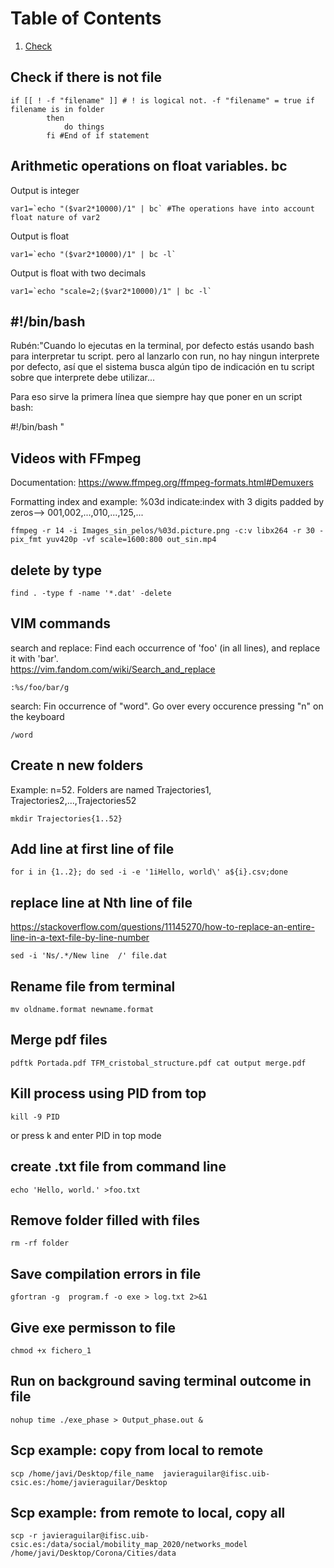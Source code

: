 # Table of Contents
1. [Check](#Arithmetic)

## Check if there is not file
```
if [[ ! -f "filename" ]] # ! is logical not. -f "filename" = true if filename is in folder
		then
		    do things
		fi #End of if statement
```
## Arithmetic operations on float variables. bc
Output is integer
```
var1=`echo "($var2*10000)/1" | bc` #The operations have into account float nature of var2

```
Output is float
```
var1=`echo "($var2*10000)/1" | bc -l` 
```

Output is float with two decimals
```
var1=`echo "scale=2;($var2*10000)/1" | bc -l` 
```
## #!/bin/bash  

Rubén:"Cuando lo ejecutas en la terminal, por defecto estás usando bash para interpretar tu script. pero al lanzarlo con run, no hay ningun interprete por defecto, así que el sistema busca algún tipo de indicación en tu script sobre que interprete debe utilizar...  

Para eso sirve la primera línea que siempre hay que poner en un script bash:  

#!/bin/bash  "

## Videos with FFmpeg  

Documentation: https://www.ffmpeg.org/ffmpeg-formats.html#Demuxers  

Formatting index and example:
%03d indicate:index with 3 digits padded by zeros--> 001,002,...,010,...,125,...
```
ffmpeg -r 14 -i Images_sin_pelos/%03d.picture.png -c:v libx264 -r 30 -pix_fmt yuv420p -vf scale=1600:800 out_sin.mp4

```
## delete by type
```
find . -type f -name '*.dat' -delete
```
## VIM commands
search and replace: Find each occurrence of 'foo' (in all lines), and replace it with 'bar'.  
https://vim.fandom.com/wiki/Search_and_replace
```
:%s/foo/bar/g
```
search: Fin occurrence of "word". Go over every occurence pressing "n" on the keyboard
```
/word
```
## Create n new folders
Example: n=52. Folders are named Trajectories1, Trajectories2,...,Trajectories52
```
mkdir Trajectories{1..52}
```
## Add line at first line of file
```
for i in {1..2}; do sed -i -e '1iHello, world\' a${i}.csv;done
```
## replace line at Nth line of file
https://stackoverflow.com/questions/11145270/how-to-replace-an-entire-line-in-a-text-file-by-line-number
```
sed -i 'Ns/.*/New line  /' file.dat
```
## Rename file from terminal

```
mv oldname.format newname.format
```

## Merge pdf files
```
pdftk Portada.pdf TFM_cristobal_structure.pdf cat output merge.pdf

```

## Kill process using PID from top

```
kill -9 PID

```
or press k and enter PID in top mode

## create .txt file from command line
```
echo 'Hello, world.' >foo.txt

```

## Remove folder filled with files

```
rm -rf folder

```

## Save compilation errors in file

```
gfortran -g  program.f -o exe > log.txt 2>&1

```

## Give exe permisson to file

```
chmod +x fichero_1 

```

## Run on background saving terminal outcome in file

```
nohup time ./exe_phase > Output_phase.out &

```

## Scp example: copy from local to remote

```
scp /home/javi/Desktop/file_name  javieraguilar@ifisc.uib-csic.es:/home/javieraguilar/Desktop 

```
## Scp example: from remote to local, copy all
```
scp -r javieraguilar@ifisc.uib-csic.es:/data/social/mobility_map_2020/networks_model /home/javi/Desktop/Corona/Cities/data
```
